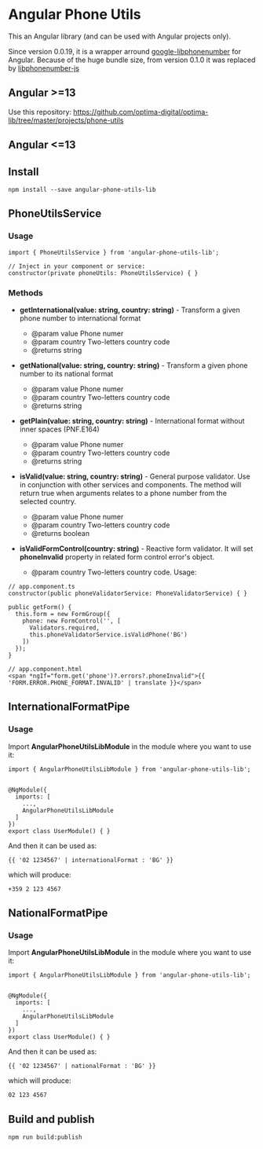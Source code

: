 # Angular Phone Utils

This an Angular library (and can be used with Angular projects only).

Since version 0.0.19, it is a wrapper arround [google-libphonenumber](https://www.npmjs.com/package/google-libphonenumber) for Angular. Because of the huge bundle size, from version 0.1.0 it was replaced by [libphonenumber-js](https://gitlab.com/catamphetamine/libphonenumber-js)

## Angular >=13
Use this repository: https://github.com/optima-digital/optima-lib/tree/master/projects/phone-utils

## Angular <=13

## Install

```
npm install --save angular-phone-utils-lib
```

## PhoneUtilsService

### Usage

```
import { PhoneUtilsService } from 'angular-phone-utils-lib';

// Inject in your component or service:
constructor(private phoneUtils: PhoneUtilsService) { }
```

### Methods

- **getInternational(value: string, country: string)** - Transform a given phone number to international format

  - @param value Phone numer
  - @param country Two-letters country code
  - @returns string

- **getNational(value: string, country: string)** - Transform a given phone number to its national format

  - @param value Phone numer
  - @param country Two-letters country code
  - @returns string

- **getPlain(value: string, country: string)** - International format without inner spaces (PNF.E164)

  - @param value Phone numer
  - @param country Two-letters country code
  - @returns string

- **isValid(value: string, country: string)** - General purpose validator. Use in conjunction with other services
  and components. The method will return true when arguments relates to a phone number from the selected country.

  - @param value Phone numer
  - @param country Two-letters country code
  - @returns boolean

- **isValidFormControl(country: string)** - Reactive form validator. It will set **phoneInvalid** property
  in related form control error's object.
  - @param country Two-letters country code. Usage:

```
// app.component.ts
constructor(public phoneValidatorService: PhoneValidatorService) { }

public getForm() {
  this.form = new FormGroup({
    phone: new FormControl('', [
      Validators.required,
      this.phoneValidatorService.isValidPhone('BG')
    ])
  });
}

// app.component.html
<span *ngIf="form.get('phone')?.errors?.phoneInvalid">{{ 'FORM.ERROR.PHONE_FORMAT.INVALID' | translate }}</span>
```

## InternationalFormatPipe

### Usage

Import **AngularPhoneUtilsLibModule** in the module where you want to use it:

```
import { AngularPhoneUtilsLibModule } from 'angular-phone-utils-lib';


@NgModule({
  imports: [
    ...,
    AngularPhoneUtilsLibModule
  ]
})
export class UserModule() { }
```

And then it can be used as:

```
{{ '02 1234567' | internationalFormat : 'BG' }}
```

which will produce:

```
+359 2 123 4567
```

## NationalFormatPipe

### Usage

Import **AngularPhoneUtilsLibModule** in the module where you want to use it:

```
import { AngularPhoneUtilsLibModule } from 'angular-phone-utils-lib';


@NgModule({
  imports: [
    ...,
    AngularPhoneUtilsLibModule
  ]
})
export class UserModule() { }
```

And then it can be used as:

```
{{ '02 1234567' | nationalFormat : 'BG' }}
```

which will produce:

```
02 123 4567
```

## Build and publish

```
npm run build:publish
```
